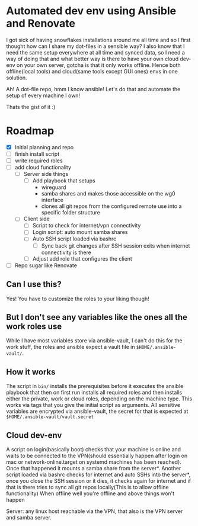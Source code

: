 #  Automated dev env using Ansible and Renovate

I got sick of having snowflakes installations around me all time
and so I first thought how can I share my dot-files in a sensible way?
I also know that I need the same setup everywhere at all time and synced data, so I need a way of doing that and what better way is there to have your own cloud dev-env on your own server, gotcha is that it only works offline. 
Hence both offline(local tools) and cloud(same tools except GUI ones) envs in one solution.

Ah! A dot-file repo, hmm I know ansible!
Let's do that and automate the setup of every machine I own!

Thats the gist of it :)
# Roadmap

- [x] Initial planning and repo
- [ ] finish install script 
- [ ] write required roles
- [ ] add cloud functionality
    - [ ] Server side things
        - [ ] Add playbook that setups 
            - wireguard
            - samba shares and makes those accessible on the wg0 interface
            - clones all git repos from the configured remote use into a specific folder structure
    - [ ] Client side
        - [ ] Script to check for internet/vpn connectivity
        - [ ] Login script: auto mount samba shares
        - [ ] Auto SSH script loaded via bashrc
            - [ ] Sync back git changes after SSH session exits when internet connectivity is there
        - [ ] Adjust add role that configures the client
- [ ] Repo sugar like Renovate

## Can I use this?

Yes! You have to customize the roles to your liking though!

## But I don't see any variables like the ones all the work roles use

While I have most variables store via ansible-vault, I can't do this for the work stuff, the roles and ansible expect a vault file in ```$HOME/.ansible-vault/```.
## How it works

The script in ```bin/```  installs the prerequisites before it executes the ansible playbook that then on first run installs all required roles and then installs either the private, work or cloud roles, depending on the machine type.
This works via tags that you give the initial script as arguments.
All sensitive variables are encrypted via ansible-vault, the secret for that is expected at ```$HOME/.ansible-vault/vault.secret```

## Cloud dev-env

A script on login(basically boot) checks that your machine is online and waits to be connected to the VPN(should essentially happen after login on mac or network-online.target on systemd machines has been reached).
Once that happened it mounts a samba share from the server*.
Another script loaded via bashrc checks for internet and auto SSHs into the server*, once you close the SSH session or it dies, it checks again for internet and if that is there tries to sync all git repos locally(This is to allow offline functionality)
When offline well you're offline and above things won't happen

Server: any linux host reachable via the VPN, that also is the VPN server and samba server.